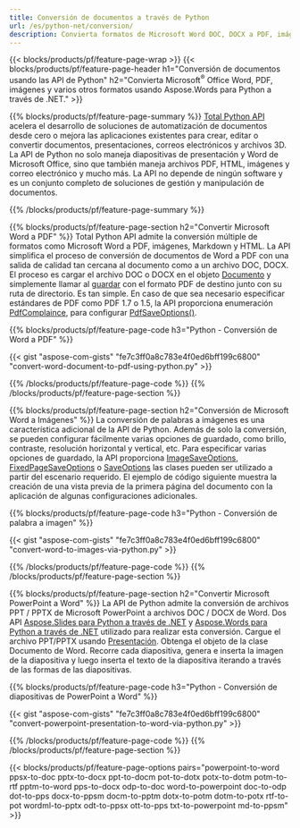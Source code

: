 ```yaml
---
title: Conversión de documentos a través de Python 
url: /es/python-net/conversion/
description: Convierta formatos de Microsoft Word DOC, DOCX a PDF, imágenes y más, así como diapositivas de presentación, mensajes de correo electrónico e imágenes en 3D con solo unas pocas líneas de código Python.
---
```


{{< blocks/products/pf/feature-page-wrap >}}
{{< blocks/products/pf/feature-page-header h1="Conversión de documentos usando las API de Python" h2="Convierta Microsoft<sup>&reg;</sup> Office Word, PDF, imágenes y varios otros formatos usando Aspose.Words para Python a través de .NET." >}}

{{% blocks/products/pf/feature-page-summary %}}
[Total Python API](https://products.aspose.com/total/python-net/) acelera el desarrollo de soluciones de automatización de documentos desde cero o mejora las aplicaciones existentes para crear, editar o convertir documentos, presentaciones, correos electrónicos y archivos 3D. La API de Python no solo maneja diapositivas de presentación y Word de Microsoft Office, sino que también maneja archivos PDF, HTML, imágenes y correo electrónico y mucho más. La API no depende de ningún software y es un conjunto completo de soluciones de gestión y manipulación de documentos.

{{% /blocks/products/pf/feature-page-summary  %}}

{{% blocks/products/pf/feature-page-section  h2="Convertir Microsoft Word a PDF" %}}
Total Python API admite la conversión múltiple de formatos como Microsoft Word a PDF, imágenes, Markdown y HTML. La API simplifica el proceso de conversión de documentos de Word a PDF con una salida de calidad tan cercana al documento como a un archivo DOC, DOCX. El proceso es cargar el archivo DOC o DOCX en el objeto [Documento](https://reference.aspose.com/words/python-net/aspose.words/document/) y simplemente llamar al [guardar](https://reference.aspose.com/words/python-net/aspose.words/document/save/) con el formato PDF de destino junto con su ruta de directorio. Es tan simple. En caso de que sea necesario especificar estándares de PDF como PDF 1.7 o 1.5, la API proporciona enumeración [PdfComplaince](https://reference.aspose.com/words/python-net/aspose.words.saving/pdfcompliance/), para configurar [PdfSaveOptions()](https://reference.aspose.com/words/python-net/aspose.words.saving/pdfsaveoptions/). 

{{% blocks/products/pf/feature-page-code h3="Python - Conversión de Word a PDF" %}}

{{< gist "aspose-com-gists" "fe7c3ff0a8c783e4f0ed6bff199c6800" "convert-word-document-to-pdf-using-python.py" >}}

{{% /blocks/products/pf/feature-page-code  %}}
{{% /blocks/products/pf/feature-page-section %}}

{{% blocks/products/pf/feature-page-section  h2="Conversión de Microsoft Word a Imágenes" %}}
La conversión de palabras a imágenes es una característica adicional de la API de Python. Además de solo la conversión, se pueden configurar fácilmente varias opciones de guardado, como brillo, contraste, resolución horizontal y vertical, etc. Para especificar varias opciones de guardado, la API proporciona [ImageSaveOptions](https://reference.aspose.com/words/python-net/aspose.words.saving/imagesaveoptions/), [FixedPageSaveOptions](https://reference.aspose.com/words/python-net/aspose.words.saving/fixedpagesaveoptions/) o [SaveOptions](https://reference.aspose.com/words/python-net/aspose.words.saving/saveoptions/) las clases pueden ser utilizado a partir del escenario requerido. El ejemplo de código siguiente muestra la creación de una vista previa de la primera página del documento con la aplicación de algunas configuraciones adicionales.

{{% blocks/products/pf/feature-page-code h3="Python - Conversión de palabra a imagen" %}}

{{< gist "aspose-com-gists" "fe7c3ff0a8c783e4f0ed6bff199c6800" "convert-word-to-images-via-python.py" >}}

{{% /blocks/products/pf/feature-page-code  %}}
{{% /blocks/products/pf/feature-page-section %}}

{{% blocks/products/pf/feature-page-section  h2="Convertir Microsoft PowerPoint a Word" %}}
La API de Python admite la conversión de archivos PPT / PPTX de Microsoft PowerPoint a archivos DOC / DOCX de Word. Dos API [Aspose.Slides para Python a través de .NET](https://products.aspose.com/slides/python-net/) y [Aspose.Words para Python a través de .NET](https://products.aspose.com/words/python-net/) utilizado para realizar esta conversión. Cargue el archivo PPT/PPTX usando [Presentación](https://reference.aspose.com/slides/python-net/aspose.slides/presentation/). Obtenga el objeto de la clase Documento de Word. Recorre cada diapositiva, genera e inserta la imagen de la diapositiva y luego inserta el texto de la diapositiva iterando a través de las formas de las diapositivas.

{{% blocks/products/pf/feature-page-code h3="Python - Conversión de diapositivas de PowerPoint a Word" %}}

{{< gist "aspose-com-gists" "fe7c3ff0a8c783e4f0ed6bff199c6800" "convert-powerpoint-presentation-to-word-via-python.py" >}}


{{% /blocks/products/pf/feature-page-code  %}}
{{% /blocks/products/pf/feature-page-section %}}


{{< blocks/products/pf/feature-page-options pairs="powerpoint-to-word ppsx-to-doc pptx-to-docx ppt-to-docm pot-to-dotx potx-to-dotm potm-to-rtf pptm-to-word pps-to-docx odp-to-doc word-to-powerpoint doc-to-odp dot-to-pps docx-to-ppsm docm-to-pptm dotx-to-potm dotm-to-potx rtf-to-pot wordml-to-pptx odt-to-ppsx ott-to-pps txt-to-powerpoint md-to-ppsm" >}}